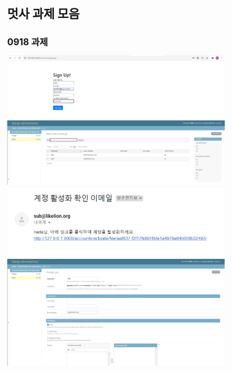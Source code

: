 # 멋사 과제 모음
## 0918 과제
![](/img/1.png)<br>
![](/img/2.png)<br>
![](/img/3.png)<br>
![](/img/4.png)<br>
